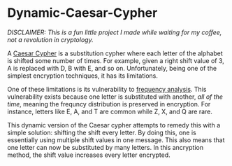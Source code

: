 # Dynamic-Caesar-Cypher

_DISCLAIMER: This is a fun little project I made while waiting for my coffee, not a revolution in cryptology._

A [Caesar Cypher](https://en.wikipedia.org/wiki/Caesar_cipher) is a substitution cypher where each letter of the alphabet is shifted some number of times.  For example, given a right shift value of 3, A is replaced with D, B with E, and so on. Unfortunately, being one of the simplest encryption techniques, it has its limitations.

One of these limitations is its vulnerability to [frequency analysis](https://en.wikipedia.org/wiki/Frequency_analysis).  This vulnerability exists because one letter is substituted with another, _all of the time_, meaning the frequncy distribution is preserved in encryption.  For instance, letters like E, A, and T are common while Z, X, and Q are rare.  

This dynamic version of the Caesar cypher attempts to remedy this with a simple solution: shifting the shift every letter. By doing this, one is essentially using multiple shift values in one message. This also means that one letter can now be substituted by many letters. In this ancryption method, the shift value increases every letter encrypted.
